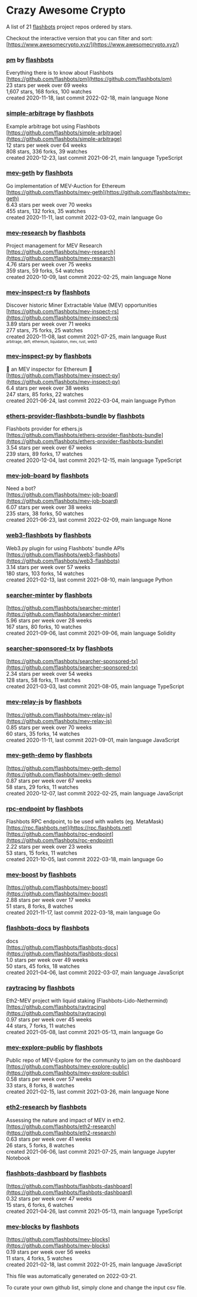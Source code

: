 # Crazy Awesome Crypto
A list of 21 [flashbots](https://github.com/flashbots) project repos ordered by stars.  

Checkout the interactive version that you can filter and sort: 
[https://www.awesomecrypto.xyz/](https://www.awesomecrypto.xyz/)  


### [pm](https://github.com/flashbots/pm) by [flashbots](https://github.com/flashbots)  
Everything there is to know about Flashbots  
[https://github.com/flashbots/pm](https://github.com/flashbots/pm)  
23 stars per week over 69 weeks  
1,607 stars, 168 forks, 100 watches  
created 2020-11-18, last commit 2022-02-18, main language None  


### [simple-arbitrage](https://github.com/flashbots/simple-arbitrage) by [flashbots](https://github.com/flashbots)  
Example arbitrage bot using Flashbots  
[https://github.com/flashbots/simple-arbitrage](https://github.com/flashbots/simple-arbitrage)  
12 stars per week over 64 weeks  
808 stars, 336 forks, 39 watches  
created 2020-12-23, last commit 2021-06-21, main language TypeScript  


### [mev-geth](https://github.com/flashbots/mev-geth) by [flashbots](https://github.com/flashbots)  
Go implementation of MEV-Auction for Ethereum  
[https://github.com/flashbots/mev-geth](https://github.com/flashbots/mev-geth)  
6.43 stars per week over 70 weeks  
455 stars, 132 forks, 35 watches  
created 2020-11-11, last commit 2022-03-02, main language Go  


### [mev-research](https://github.com/flashbots/mev-research) by [flashbots](https://github.com/flashbots)  
Project management for MEV Research  
[https://github.com/flashbots/mev-research](https://github.com/flashbots/mev-research)  
4.76 stars per week over 75 weeks  
359 stars, 59 forks, 54 watches  
created 2020-10-09, last commit 2022-02-25, main language None  


### [mev-inspect-rs](https://github.com/flashbots/mev-inspect-rs) by [flashbots](https://github.com/flashbots)  
Discover historic Miner Extractable Value (MEV) opportunities  
[https://github.com/flashbots/mev-inspect-rs](https://github.com/flashbots/mev-inspect-rs)  
3.89 stars per week over 71 weeks  
277 stars, 75 forks, 25 watches  
created 2020-11-08, last commit 2021-07-25, main language Rust  
<sub><sup>arbitrage, defi, ethereum, liquidation, mev, rust, web3</sup></sub>


### [mev-inspect-py](https://github.com/flashbots/mev-inspect-py) by [flashbots](https://github.com/flashbots)  
🔎 an MEV inspector for Ethereum 🔎  
[https://github.com/flashbots/mev-inspect-py](https://github.com/flashbots/mev-inspect-py)  
6.4 stars per week over 38 weeks  
247 stars, 85 forks, 22 watches  
created 2021-06-24, last commit 2022-03-04, main language Python  


### [ethers-provider-flashbots-bundle](https://github.com/flashbots/ethers-provider-flashbots-bundle) by [flashbots](https://github.com/flashbots)  
Flashbots provider for ethers.js  
[https://github.com/flashbots/ethers-provider-flashbots-bundle](https://github.com/flashbots/ethers-provider-flashbots-bundle)  
3.54 stars per week over 67 weeks  
239 stars, 89 forks, 17 watches  
created 2020-12-04, last commit 2021-12-15, main language TypeScript  


### [mev-job-board](https://github.com/flashbots/mev-job-board) by [flashbots](https://github.com/flashbots)  
Need a bot?  
[https://github.com/flashbots/mev-job-board](https://github.com/flashbots/mev-job-board)  
6.07 stars per week over 38 weeks  
235 stars, 38 forks, 50 watches  
created 2021-06-23, last commit 2022-02-09, main language None  


### [web3-flashbots](https://github.com/flashbots/web3-flashbots) by [flashbots](https://github.com/flashbots)  
Web3.py plugin for using Flashbots' bundle APIs  
[https://github.com/flashbots/web3-flashbots](https://github.com/flashbots/web3-flashbots)  
3.14 stars per week over 57 weeks  
180 stars, 103 forks, 14 watches  
created 2021-02-13, last commit 2021-08-10, main language Python  


### [searcher-minter](https://github.com/flashbots/searcher-minter) by [flashbots](https://github.com/flashbots)  
  
[https://github.com/flashbots/searcher-minter](https://github.com/flashbots/searcher-minter)  
5.96 stars per week over 28 weeks  
167 stars, 80 forks, 10 watches  
created 2021-09-06, last commit 2021-09-06, main language Solidity  


### [searcher-sponsored-tx](https://github.com/flashbots/searcher-sponsored-tx) by [flashbots](https://github.com/flashbots)  
  
[https://github.com/flashbots/searcher-sponsored-tx](https://github.com/flashbots/searcher-sponsored-tx)  
2.34 stars per week over 54 weeks  
128 stars, 58 forks, 11 watches  
created 2021-03-03, last commit 2021-08-05, main language TypeScript  


### [mev-relay-js](https://github.com/flashbots/mev-relay-js) by [flashbots](https://github.com/flashbots)  
  
[https://github.com/flashbots/mev-relay-js](https://github.com/flashbots/mev-relay-js)  
0.85 stars per week over 70 weeks  
60 stars, 35 forks, 14 watches  
created 2020-11-11, last commit 2021-09-01, main language JavaScript  


### [mev-geth-demo](https://github.com/flashbots/mev-geth-demo) by [flashbots](https://github.com/flashbots)  
  
[https://github.com/flashbots/mev-geth-demo](https://github.com/flashbots/mev-geth-demo)  
0.87 stars per week over 67 weeks  
58 stars, 29 forks, 11 watches  
created 2020-12-07, last commit 2022-02-25, main language JavaScript  


### [rpc-endpoint](https://github.com/flashbots/rpc-endpoint) by [flashbots](https://github.com/flashbots)  
Flashbots RPC endpoint, to be used with wallets (eg. MetaMask)  
[https://rpc.flashbots.net](https://rpc.flashbots.net)  
[https://github.com/flashbots/rpc-endpoint](https://github.com/flashbots/rpc-endpoint)  
2.22 stars per week over 23 weeks  
53 stars, 15 forks, 11 watches  
created 2021-10-05, last commit 2022-03-18, main language Go  


### [mev-boost](https://github.com/flashbots/mev-boost) by [flashbots](https://github.com/flashbots)  
  
[https://github.com/flashbots/mev-boost](https://github.com/flashbots/mev-boost)  
2.88 stars per week over 17 weeks  
51 stars, 8 forks, 8 watches  
created 2021-11-17, last commit 2022-03-18, main language Go  


### [flashbots-docs](https://github.com/flashbots/flashbots-docs) by [flashbots](https://github.com/flashbots)  
docs  
[https://github.com/flashbots/flashbots-docs](https://github.com/flashbots/flashbots-docs)  
1.0 stars per week over 49 weeks  
50 stars, 45 forks, 18 watches  
created 2021-04-06, last commit 2022-03-07, main language JavaScript  


### [raytracing](https://github.com/flashbots/raytracing) by [flashbots](https://github.com/flashbots)  
Eth2-MEV project with liquid staking (Flashbots-Lido-Nethermind)  
[https://github.com/flashbots/raytracing](https://github.com/flashbots/raytracing)  
0.97 stars per week over 45 weeks  
44 stars, 7 forks, 11 watches  
created 2021-05-08, last commit 2021-05-13, main language Go  


### [mev-explore-public](https://github.com/flashbots/mev-explore-public) by [flashbots](https://github.com/flashbots)  
Public repo of MEV-Explore for the community to jam on the dashboard   
[https://github.com/flashbots/mev-explore-public](https://github.com/flashbots/mev-explore-public)  
0.58 stars per week over 57 weeks  
33 stars, 8 forks, 8 watches  
created 2021-02-15, last commit 2021-03-26, main language None  


### [eth2-research](https://github.com/flashbots/eth2-research) by [flashbots](https://github.com/flashbots)  
Assessing the nature and impact of MEV in eth2.  
[https://github.com/flashbots/eth2-research](https://github.com/flashbots/eth2-research)  
0.63 stars per week over 41 weeks  
26 stars, 5 forks, 8 watches  
created 2021-06-06, last commit 2021-07-25, main language Jupyter Notebook  


### [flashbots-dashboard](https://github.com/flashbots/flashbots-dashboard) by [flashbots](https://github.com/flashbots)  
  
[https://github.com/flashbots/flashbots-dashboard](https://github.com/flashbots/flashbots-dashboard)  
0.32 stars per week over 47 weeks  
15 stars, 6 forks, 6 watches  
created 2021-04-26, last commit 2021-05-13, main language TypeScript  


### [mev-blocks](https://github.com/flashbots/mev-blocks) by [flashbots](https://github.com/flashbots)  
  
[https://github.com/flashbots/mev-blocks](https://github.com/flashbots/mev-blocks)  
0.19 stars per week over 56 weeks  
11 stars, 4 forks, 5 watches  
created 2021-02-18, last commit 2022-01-25, main language JavaScript  


This file was automatically generated on 2022-03-21.  

To curate your own github list, simply clone and change the input csv file.  